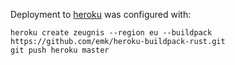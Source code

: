 Deployment to [heroku](https://zeugnis.herokuapp.com/) was configured with:

```
heroku create zeugnis --region eu --buildpack https://github.com/emk/heroku-buildpack-rust.git
git push heroku master
```

